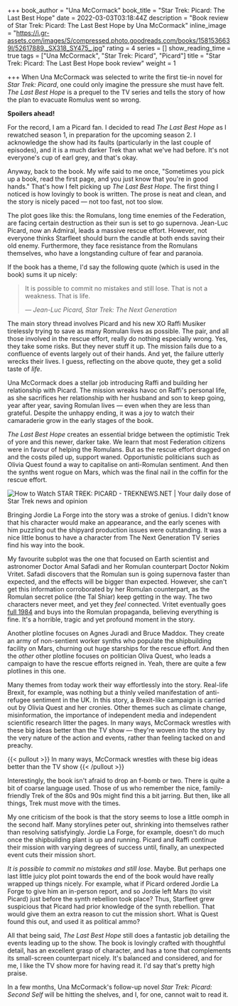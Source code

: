 +++
book_author = "Una McCormack"
book_title = "Star Trek: Picard: The Last Best Hope"
date = 2022-03-03T03:18:44Z
description = "Book review of Star Trek: Picard: The Last Best Hope by Una McCormack"
inline_image = "https://i.gr-assets.com/images/S/compressed.photo.goodreads.com/books/1581536639l/52617889._SX318_SY475_.jpg"
rating = 4
series = []
show_reading_time = true
tags = ["Una McCormack", "Star Trek: Picard", "Picard"]
title = "Star Trek: Picard: The Last Best Hope book review"
weight = 1

+++
When Una McCormack was selected to write the first tie-in novel for _Star Trek: Picard_, one could only imagine the pressure she must have felt. _The Last Best Hope_ is a prequel to the TV series and tells the story of how the plan to evacuate Romulus went so wrong.

**Spoilers ahead!**

<!--more-->

For the record, I am a Picard fan. I decided to read _The Last Best Hope_ as I rewatched season 1, in preparation for the upcoming season 2. I acknowledge the show had its faults (particularly in the last couple of episodes), and it is a much darker Trek than what we've had before. It's not everyone's cup of earl grey, and that's okay.

Anyway, back to the book. My wife said to me once, "Sometimes you pick up a book, read the first page, and you just know that you're in good hands." That's how I felt picking up _The Last Best Hope_. The first thing I noticed is how lovingly to book is written. The prose is neat and clean, and the story is nicely paced — not too fast, not too slow.

The plot goes like this: the Romulans, long time enemies of the Federation, are facing certain destruction as their sun is set to go supernova. Jean-Luc Picard, now an Admiral, leads a massive rescue effort. However, not everyone thinks Starfleet should burn the candle at both ends saving their old enemy. Furthermore, they face resistance from the Romulans themselves, who have a longstanding culture of fear and paranoia.

If the book has a theme, I'd say the following quote (which is used in the book) sums it up nicely:

> It is possible to commit no mistakes and still lose. That is not a weakness. That is life.
>
> _— Jean-Luc Picard, Star Trek: The Next Generation_

The main story thread involves Picard and his new XO Raffi Musiker tirelessly trying to save as many Romulan lives as possible. The pair, and all those involved in the rescue effort, really do nothing especially wrong. Yes, they take some risks. But they never stuff it up. The mission fails due to a confluence of events largely out of their hands. And yet, the failure utterly wrecks their lives. I guess, reflecting on the above quote, they get a solid taste of _life_.

Una McCormack does a stellar job introducing Raffi and building her relationship with Picard. The mission wreaks havoc on Raffi's personal life, as she sacrifices her relationship with her husband and son to keep going, year after year, saving Romulan lives — even when they are less than grateful. Despite the unhappy ending, it was a joy to watch their camaraderie grow in the early stages of the book.

_The Last Best Hope_ creates an essential bridge between the optimistic Trek of yore and this newer, darker take. We learn that most Federation citizens were in favour of helping the Romulans. But as the rescue effort dragged on and the costs piled up, support waned. Opportunistic politicians such as Olivia Quest found a way to capitalise on anti-Romulan sentiment. And then the synths went rogue on Mars, which was the final nail in the coffin for the rescue effort.

![How to Watch STAR TREK: PICARD - TREKNEWS.NET | Your daily dose of Star Trek  news and opinion](https://treknews.net/wp-content/uploads/2020/01/how-to-watch-star-trek-picard-episode-dates.jpg)

Bringing Jordie La Forge into the story was a stroke of genius. I didn't know that his character would make an appearance, and the early scenes with him puzzling out the shipyard production issues were outstanding. It was a nice little bonus to have a character from The Next Generation TV series find his way into the book.

My favourite subplot was the one that focused on Earth scientist and astronomer Doctor Amal Safadi and her Romulan counterpart Doctor Nokim Vritet. Safadi discovers that the Romulan sun is going supernova faster than expected, and the effects will be bigger than expected. However, she can't get this information corroborated by her Romulan counterpart, as the Romulan secret police (the Tal Shiar) keep getting in the way. The two characters never meet, and yet they _feel_ connected. Vritet eventually goes [full 1984](https://www.azquotes.com/picture-quotes/quote-but-it-was-all-right-everything-was-all-right-the-struggle-was-finished-he-had-won-the-george-orwell-36-91-53.jpg) and buys into the Romulan propaganda, believing everything is fine. It's a horrible, tragic and yet profound moment in the story.

Another plotline focuses on Agnes Juradi and Bruce Maddox. They create an army of non-sentient worker synths who populate the shipbuilding facility on Mars, churning out huge starships for the rescue effort. And then the _other_ other plotline focuses on politician Oliva Quest, who leads a campaign to have the rescue efforts reigned in. Yeah, there are quite a few plotlines in this one.

Many themes from today work their way effortlessly into the story. Real-life Brexit, for example, was nothing but a thinly veiled manifestation of anti-refugee sentiment in the UK. In this story, a Brexit-like campaign is carried out by Olivia Quest and her cronies. Other themes such as climate change, misinformation, the importance of independent media and independent scientific research litter the pages. In many ways, McCormack wrestles with these big ideas better than the TV show — they're woven into the story by the very nature of the action and events, rather than feeling tacked on and preachy.

{{< pullout >}}
In many ways, McCormack wrestles with these big ideas better than the TV show
{{< /pullout >}}

Interestingly, the book isn't afraid to drop an f-bomb or two. There is quite a bit of coarse language used. Those of us who remember the nice, family-friendly Trek of the 80s and 90s might find this a bit jarring. But then, like all things, Trek must move with the times.

My one criticism of the book is that the story seems to lose a little oomph in the second half. Many storylines peter out, shrinking into themselves rather than resolving satisfyingly. Jordie La Forge, for example, doesn't do much once the shipbuilding plant is up and running. Picard and Raffi continue their mission with varying degrees of success until, finally, an unexpected event cuts their mission short.

_It is possible to commit no mistakes and still lose_. Maybe. But perhaps one last little juicy plot point towards the end of the book would have really wrapped up things nicely. For example, what if Picard ordered Jordie La Forge to give him an in-person report, and so Jordie left Mars (to visit Picard) just before the synth rebellion took place? Thus, Starfleet grew suspicious that Picard had prior knowledge of the synth rebellion. That would give them an extra reason to cut the mission short. What is Quest found this out, and used it as political ammo?

All that being said, _The Last Best Hope_ still does a fantastic job detailing the events leading up to the show. The book is lovingly crafted with thoughtful detail, has an excellent grasp of character, and has a tone that complements its small-screen counterpart nicely. It's balanced and considered, and for me, I like the TV show more for having read it. I'd say that's pretty high praise.

In a few months, Una McCormack's follow-up novel _Star Trek: Picard: Second Self_ will be hitting the shelves, and I, for one, cannot wait to read it.